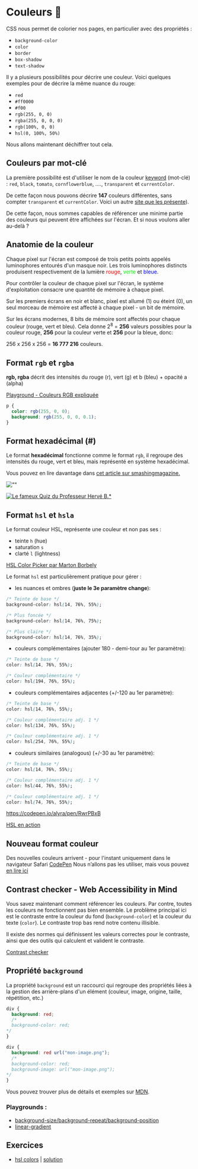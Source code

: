 # Couleurs 🌈

CSS nous permet de colorier nos pages, en particulier avec des propriétés :

- `background-color`
- `color`
- `border`
- `box-shadow`
- `text-shadow`

Il y a plusieurs possibilités pour décrire une couleur. Voici quelques exemples pour de décrire la même nuance du rouge:

- `red`
- `#ff0000`
- `#f00`
- `rgb(255, 0, 0)`
- `rgba(255, 0, 0, 0)`
- `rgb(100%, 0, 0)`
- `hsl(0, 100%, 50%)`

Nous allons maintenant déchiffrer tout cela.

## Couleurs par mot-clé

La première possibilité est d'utiliser le nom de la couleur [keyword](https://developer.mozilla.org/fr/docs/Web/CSS/Type_color#Les_mots-cl%C3%A9s) (mot-clé) : `red`, `black`, `tomato`, `cornflowerblue`, ...., `transparent` et `currentColor`.

De cette façon nous pouvons décrire **147** couleurs différentes, sans compter `transparent` et `currentColor`. Voici un autre [site que les présente](http://www.colors.commutercreative.com/)).

De cette façon, nous sommes capables de référencer une minime partie des couleurs qui peuvent être affichées sur l'écran. Et si nous voulons aller au-delà ?

## Anatomie de la couleur

Chaque pixel sur l'écran est composé de trois petits points appelés luminophores entourés d'un masque noir. Les trois luminophores distincts produisent respectivement de la lumière <span style="color:red;">rouge</span>, <span style="color:lime">verte</span> et <span style="color:blue;">bleue.</span>

Pour contrôler la couleur de chaque pixel sur l'écran, le système d'exploitation consacre une quantité de mémoire à chaque pixel.

Sur les premiers écrans en noir et blanc, pixel est allumé (1) ou éteint (0), un seul morceau de mémoire est affecté à chaque pixel - un bit de mémoire.

Sur les écrans modernes, 8 bits de mémoire sont affectés pour chaque couleur (rouge, vert et bleu). Cela donne 2<sup>8</sup> = **256** valeurs possibles pour la couleur rouge, **256** pour la couleur verte et **256** pour la bleue, donc:

256 x 256 x 256 = **16 777 216** couleurs.

## Format `rgb` et `rgba`

**rgb, rgba** décrit des intensités du rouge (r), vert (g) et b (bleu) + opacité a (alpha)

[Playground - Couleurs RGB expliquée](https://cdpn.io/alyra/debug/b2c543699a8868342fb23ac6c9f6f73d)

```css
p {
  color: rgb(255, 0, 0);
  background: rgb(255, 0, 0, 0.1);
}
```

## Format hexadécimal (#)

Le format **hexadécimal** fonctionne comme le format `rgb`, il regroupe des intensités du rouge, vert et bleu, mais représenté en système hexadécimal.

Vous pouvez en lire davantage dans [cet article sur smashingmagazine.](https://www.smashingmagazine.com/2012/10/the-code-side-of-color/)

![""](https://wptemplates.pehaa.com/assets/alyra/rgbtohex.png)

[![Le fameux Quiz du Professeur Hervé B.*](https://wptemplates.pehaa.com/assets/alyra/quizz-rvb.png)](https://cdpn.io/alyra/debug/616e97467780239fc8927073fe284ec5)

## Format `hsl` et `hsla`

Le format couleur HSL, représente une couleur et non pas ses :

- teinte `h` (hue)
- saturation `s`
- clarté `l` (lightness)

[HSL Color Picker par Marton Borbely](https://codepen.io/HunorMarton/full/dvXVvQ)

Le format `hsl` est particulièrement pratique pour gérer :

- les nuances et ombres (**juste le 3e paramètre change**):

```css
/* Teinte de base */
background-color: hsl(14, 76%, 55%);

/* Plus foncée */
background-color: hsl(14, 76%, 75%);

/* Plus claire */
background-color: hsl(14, 76%, 35%);
```

- couleurs complémentaires (ajouter 180 - demi-tour au 1er paramètre):

```css
/* Teinte de base */
color: hsl(14, 76%, 55%);

/* Couleur complémentaire */
color: hsl(194, 76%, 55%);
```

- couleurs complémentaires adjacentes (+/-120 au 1er paramètre):

```css
/* Teinte de base */
color: hsl(14, 76%, 55%);

/* Couleur complémentaire adj. 1 */
color: hsl(134, 76%, 55%);

/* Couleur complémentaire adj. 1 */
color: hsl(254, 76%, 55%);
```

- couleurs similaires (analogous) (+/-30 au 1er paramètre):

```css
/* Teinte de base */
color: hsl(14, 76%, 55%);

/* Couleur complémentaire adj. 1 */
color: hsl(44, 76%, 55%);

/* Couleur complémentaire adj. 1 */
color: hsl(74, 76%, 55%);
```

https://codepen.io/alyra/pen/RwrPBxB

[HSL en action](https://cdpn.io/alyra/debug/LYpoYPY)

## Nouveau format couleur

Des nouvelles couleurs arrivent - pour l'instant uniquement dans le navigateur Safari [CodePen](https://codepen.io/cssgrid/pen/KKpLBom)
Nous n’allons pas les utiliser, mais vous pouvez [en lire ici](https://webkit.org/blog/10042/wide-gamut-color-in-css-with-display-p3/)

## Contrast checker - Web Accessibility in Mind

Vous savez maintenant comment référencer les couleurs. Par contre, toutes les couleurs ne fonctionnent pas bien ensemble. Le problème principal ici est le contraste entre la couleur du fond (`background-color`) et la couleur du texte (`color`). Le contraste trop bas rend notre contenu illisible.

Il existe des normes qui définissent les valeurs correctes pour le contraste, ainsi que des outils qui calculent et valident le contraste.

[Contrast checker](https://webaim.org/resources/contrastchecker/)

## Propriété `background`

La propriété `background` est un raccourci qui regroupe des propriétés liées à la gestion des arrière-plans d'un élément (couleur, image, origine, taille, répétition, etc.)

```css
div {
  background: red;
  /*
  background-color: red;
*/
}
```

```css
div {
  background: red url("mon-image.png");
  /*
  background-color: red;
  background-image: url("mon-image.png");
*/
}
```

Vous pouvez trouver plus de détails et exemples sur [MDN](https://developer.mozilla.org/fr/docs/Web/CSS/background).

### Playgrounds :

- [background-size/background-repeat/background-position](https://codepen.io/alyra/debug/ExPxpyw)
- [linear-gradient](https://codepen.io/alyra/debug/bGEdmMM)

## Exercices

- [hsl colors](https://codepen.io/alyra/pen/JjGdBwM) | [solution](https://codepen.io/alyra/pen/24600deab70bf2bd797c1e39fbedec24)
